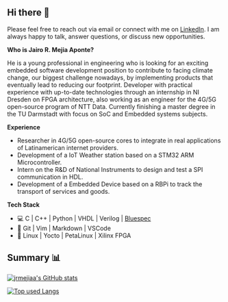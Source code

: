 ## Hi there 👋

Please feel free to reach out via email or connect with me on [LinkedIn](https://www.linkedin.com/in/jairo-mejia/). I am always happy to talk, answer questions, or discuss new opportunities.

**Who is Jairo R. Mejia Aponte?**

He is a young professional in engineering who is looking for an exciting embedded software development position to contribute to facing climate change, our biggest challenge nowadays, by implementing products that eventually lead to reducing our footprint. Developer with practical experience with up-to-date technologies through an internship in NI Dresden on FPGA architecture, also working as an engineer for the 4G/5G open-source program of NTT Data. Currently finishing a master degree in the TU Darmstadt with focus on SoC and Embedded systems subjects.

**Experience**

- Researcher in 4G/5G open-source cores to integrate in real applications of Latinamerican internet providers.
- Development of a IoT Weather station based on a STM32 ARM Microcontroller.
- Intern on the R&D of National Instruments to design and test a SPI communication in HDL.
- Development of a Embedded Device based on a RBPi to track the transport of services and goods.

**Tech Stack**

- 💻 C | C++ | Python | VHDL | Verilog | [Bluespec](https://github.com/B-Lang-org/bsc)
- 🔧 Git | Vim | Markdown | VSCode
- 🤖 Linux | Yocto | PetaLinux | Xilinx FPGA

## Summary 📊

[![jrmejiaa's GitHub stats](https://github-readme-stats.vercel.app/api?username=jrmejiaa&count_private=true&show_icons=true&theme=tokyonight)](https://github.com/jrmejiaa/)

[![Top used Langs](https://github-readme-stats.vercel.app/api/top-langs/?username=jrmejiaa&layout=compact&theme=tokyonight)](https://github.com/jrmejiaa/)
